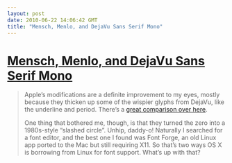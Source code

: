 ```yaml
---
layout: post
date: 2010-06-22 14:06:42 GMT
title: "Mensch, Menlo, and DejaVu Sans Serif Mono"
---
```

# [Mensch, Menlo, and DejaVu Sans Serif Mono](http://robey.lag.net/2010/06/21/mensch-font.html)

> Apple’s modifications are a definite improvement to my eyes, mostly because they thicken up some of the wispier glyphs from DejaVu, like the underline and period. There’s a [great comparison over here](http://www.leancrew.com/all-this/2009/10/the-compleat-menlovera-sans-comparison/).
>
> One thing that bothered me, though, is that they turned the zero into a 1980s-style “slashed circle”. Unhip, daddy-o! Naturally I searched for a font editor, and the best one I found was Font Forge, an old Linux app ported to the Mac but still requiring X11. So that’s two ways OS X is borrowing from Linux for font support. What’s up with that?